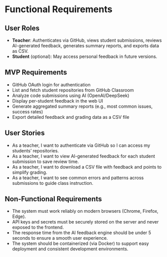 # Functional Requirements

## User Roles

- **Teacher**: Authenticates via GitHub, views student submissions, reviews AI-generated feedback, generates summary reports, and exports data as CSV.
- **Student** (optional): May access personal feedback in future versions.

## MVP Requirements

- GitHub OAuth login for authentication
- List and fetch student repositories from GitHub Classroom
- Analyze code submissions using AI (OpenAI/DeepSeek)
- Display per-student feedback in the web UI
- Generate aggregated summary reports (e.g., most common issues, success rates)
- Export detailed feedback and grading data as a CSV file

## User Stories

- As a teacher, I want to authenticate via GitHub so I can access my students’ repositories.
- As a teacher, I want to view AI-generated feedback for each student submission to save review time.
- As a teacher, I want to download a CSV file with feedback and points to simplify grading.
- As a teacher, I want to see common errors and patterns across submissions to guide class instruction.

## Non-Functional Requirements

- The system must work reliably on modern browsers (Chrome, Firefox, Edge).
- API keys and secrets must be securely stored on the server and never exposed to the frontend.
- The response time from the AI feedback engine should be under 5 seconds to ensure a smooth user experience.
- The system should be containerized (via Docker) to support easy deployment and consistent development environments.
